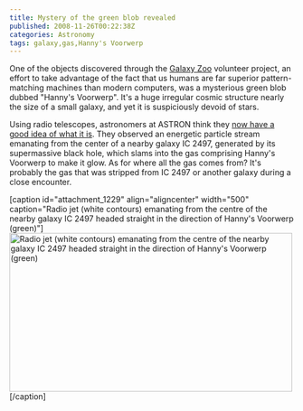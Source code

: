 ```yaml
---
title: Mystery of the green blob revealed
published: 2008-11-26T00:22:38Z
categories: Astronomy
tags: galaxy,gas,Hanny's Voorwerp
---
```


One of the objects discovered through the <a href="http://www.galaxyzoo.org/">Galaxy Zoo</a> volunteer project, an effort to take advantage of the fact that us humans are far superior pattern-matching machines than modern computers, was a mysterious green blob dubbed "Hanny's Voorwerp".  It's a huge irregular cosmic structure nearly the size of a small galaxy, and yet it is suspiciously devoid of stars.

Using radio telescopes, astronomers at ASTRON think they <a href="http://www.universetoday.com/2008/11/25/hannys-voorwerp-revealed/">now have a good idea of what it is</a>.  They observed an energetic particle stream emanating from the center of a nearby galaxy IC 2497, generated by its supermassive black hole, which slams into the gas comprising Hanny's Voorwerp to make it glow.  As for where all the gas comes from?  It's probably the gas that was stripped from IC 2497 or another galaxy during a close encounter.

[caption id="attachment_1229" align="aligncenter" width="500" caption="Radio jet (white contours) emanating from the centre of the nearby galaxy IC 2497 headed straight in the direction of Hanny's Voorwerp (green)"]<a href="http://www.astron.nl/press/081121.htm"><img src="http://blog.chungyc.org/wp-content/uploads/2008/11/081121_hannyvanarkel_bij_astron_big.jpg" alt="Radio jet (white contours) emanating from the centre of the nearby galaxy IC 2497 headed straight in the direction of Hanny&#39;s Voorwerp (green)" width="500" height="281" class="size-full wp-image-1229" /></a>[/caption]

